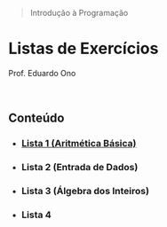 > Introdução à Programação

# Listas de Exercícios

Prof. Eduardo Ono

<br>

## Conteúdo

* ### [Lista 1 (Aritmética Básica)](./lista-1.md)

* ### Lista 2 (Entrada de Dados)

* ### Lista 3 (Álgebra dos Inteiros)

* ### Lista 4

<br>
